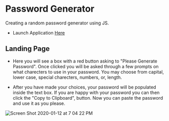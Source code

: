 # Password Generator
Creating a random password generator using JS.

- Launch Application [Here](https://mjahere.github.io/Password-Generator/)

## Landing Page
- Here you will see a box with a red button asking to "Please Generate Password". Once clicked you will be asked through a few prompts on what charecters to use in your password. You may choose from capital, lower case, special charecters, numbers, or, length. 

- After you have made your choices, your password will be populated inside the text box. If you are happy with your password you can then click the "Copy to Clipboard", button. Now you can paste the password and use it as you please.

![Screen Shot 2020-01-12 at 7 04 22 PM](https://user-images.githubusercontent.com/57784815/72229791-78591480-356e-11ea-8b06-ea08caf8bf44.png)

